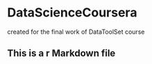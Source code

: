 # DataScienceCoursera
created for the final work of DataToolSet course

## This is a r Markdown file
